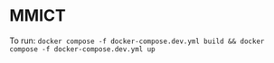 # MMICT

To run:
```docker compose -f docker-compose.dev.yml build && docker compose -f docker-compose.dev.yml up```
